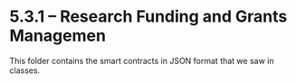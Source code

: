 # 5.3.1 – Research Funding and Grants Managemen

This folder contains the smart contracts in JSON format that we saw in classes.
